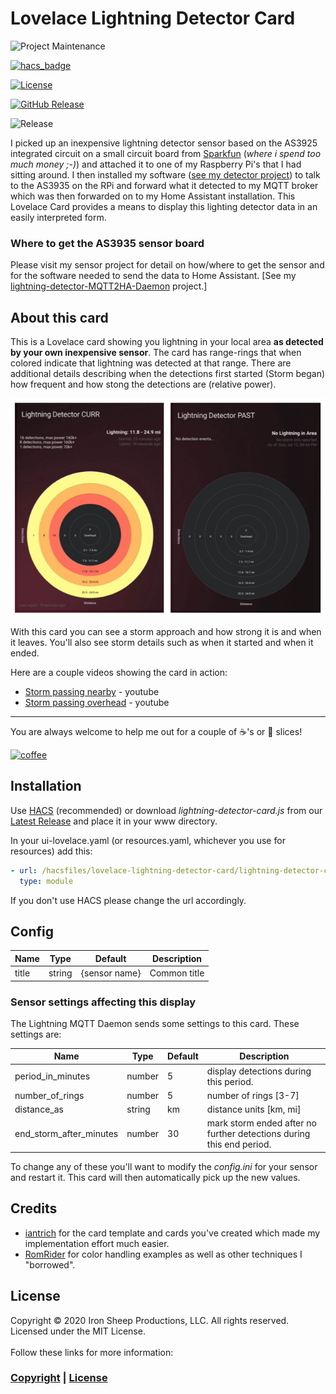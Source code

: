 # Lovelace Lightning Detector Card

![Project Maintenance][maintenance-shield]

[![hacs_badge][hacs-shield]](https://github.com/custom-components/hacs)

[![License][license-shield]](LICENSE)

[![GitHub Release][releases-shield]][releases]

![Release](https://github.com/ironsheep/lovelace-lightning-detector-card/workflows/Release/badge.svg)

I picked up an inexpensive lightning detector sensor based on the AS3925 integrated circuit on a small circuit board from [Sparkfun](https://www.sparkfun.com) (_where i spend too much money ;-)_) and attached it to one of my Raspberry Pi's that I had sitting around. I then installed my software ([see my detector project](https://github.com/ironsheep/lightning-detector-MQTT2HA-Daemon)) to talk to the AS3935 on the RPi and forward what it detected to my MQTT broker which was then forwarded on to my Home Assistant installation. This Lovelace Card provides a means to display this lighting detector data in an easily interpreted form.

### Where to get the AS3935 sensor board

Please visit my sensor project for detail on how/where to get the sensor and for the software needed to send the data to Home Assistant. [See my [lightning-detector-MQTT2HA-Daemon](https://github.com/ironsheep/lightning-detector-MQTT2HA-Daemon) project.]

## About this card

This is a Lovelace card showing you lightning in your local area **as detected by your own inexpensive sensor**. The card has range-rings that when colored indicate that lightning was detected at that range. There are additional details describing when the detections first started (Storm began) how frequent and how stong the detections are (relative power).

![Discovered by Home Assistant](./Docs/images/Actual-Cards.png)

With this card you can see a storm approach and how strong it is and when it leaves. You'll also see storm details such as when it started and when it ended.

Here are a couple videos showing the card in action:

- [Storm passing nearby](https://youtu.be/JqDANkaNPYQ) - youtube
- [Storm passing overhead](https://youtu.be/8p5WBOeDCfc) - youtube

---

You are always welcome to help me out for a couple of :coffee:'s or :pizza: slices!

[![coffee](https://www.buymeacoffee.com/assets/img/custom_images/black_img.png)](https://www.buymeacoffee.com/ironsheep)

## Installation

Use [HACS](https://github.com/custom-components/hacs) (recommended)
or download _lightning-detector-card.js_ from our [Latest Release](https://github.com/ironsheep/lovelace-lightning-detector-card/releases/latest) and place it in your www directory.

In your ui-lovelace.yaml (or resources.yaml, whichever you use for resources) add this:

```yaml
- url: /hacsfiles/lovelace-lightning-detector-card/lightning-detector-card.js
  type: module
```

If you don't use HACS please change the url accordingly.

## Config

| Name  | Type   | Default       | Description  |
| ----- | ------ | ------------- | ------------ |
| title | string | {sensor name} | Common title |

### Sensor settings affecting this display

The Lightning MQTT Daemon sends some settings to this card. These settings are:

| Name                    | Type   | Default | Description                                                          |
| ----------------------- | ------ | ------- | -------------------------------------------------------------------- |
| period_in_minutes       | number | 5       | display detections during this period.                               |
| number_of_rings         | number | 5       | number of rings [3-7]                                                |
| distance_as             | string | km      | distance units [km, mi]                                              |
| end_storm_after_minutes | number | 30      | mark storm ended after no further detections during this end period. |

To change any of these you'll want to modify the _config.ini_ for your sensor and restart it. This card will then automatically pick up the new values.

## Credits

- [iantrich](https://github.com/iantrich) for the card template and cards you've created which made my implementation effort much easier.
- [RomRider](https://github.com/RomRider) for color handling examples as well as other techniques I "borrowed".

## License

Copyright © 2020 Iron Sheep Productions, LLC. All rights reserved.<br />
Licensed under the MIT License. <br>
<br>
Follow these links for more information:

### [Copyright](copyright) | [License](LICENSE)

[maintenance-shield]: https://img.shields.io/badge/maintainer-S%20M%20Moraco%20%40ironsheepbiz-blue.svg?style=for-the-badge
[hacs-shield]: https://img.shields.io/badge/HACS-Default-orange.svg?style=for-the-badge
[license-shield]: https://camo.githubusercontent.com/bc04f96d911ea5f6e3b00e44fc0731ea74c8e1e9/68747470733a2f2f696d672e736869656c64732e696f2f6769746875622f6c6963656e73652f69616e74726963682f746578742d646976696465722d726f772e7376673f7374796c653d666f722d7468652d6261646765
[releases-shield]: https://img.shields.io/github/release/ironsheep/lovelace-lightning-detector-card.svg?style=for-the-badge
[releases]: https://github.com/ironsheep/lovelace-lightning-detector-card/releases
